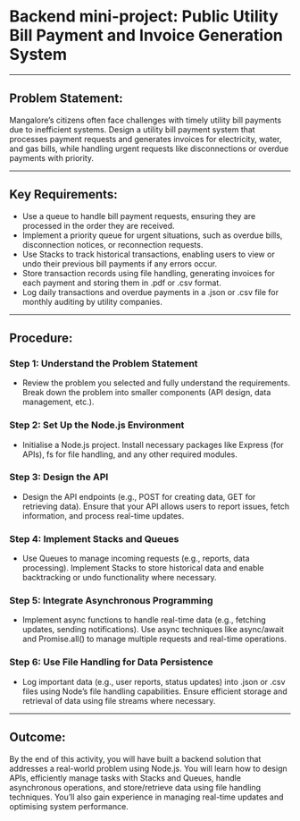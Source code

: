 # Backend mini-project: Public Utility Bill Payment and Invoice Generation System

---

## Problem Statement:
Mangalore’s citizens often face challenges with timely utility bill payments due to inefficient
systems. Design a utility bill payment system that processes payment requests and
generates invoices for electricity, water, and gas bills, while handling urgent requests like
disconnections or overdue payments with priority.

---

## Key Requirements:
- Use a queue to handle bill payment requests, ensuring they are processed in the
order they are received.
- Implement a priority queue for urgent situations, such as overdue bills, disconnection
notices, or reconnection requests.
- Use Stacks to track historical transactions, enabling users to view or undo their
previous bill payments if any errors occur.
- Store transaction records using file handling, generating invoices for each payment
and storing them in .pdf or .csv format.
- Log daily transactions and overdue payments in a .json or .csv file for monthly
auditing by utility companies.

---

## Procedure:
### Step 1: Understand the Problem Statement
- Review the problem you selected and fully understand the requirements. Break down
the problem into smaller components (API design, data management, etc.).
### Step 2: Set Up the Node.js Environment
- Initialise a Node.js project. Install necessary packages like Express (for APIs), fs for
file handling, and any other required modules.
### Step 3: Design the API
- Design the API endpoints (e.g., POST for creating data, GET for retrieving data).
Ensure that your API allows users to report issues, fetch information, and process
real-time updates.
### Step 4: Implement Stacks and Queues
- Use Queues to manage incoming requests (e.g., reports, data processing).
Implement Stacks to store historical data and enable backtracking or undo
functionality where necessary.
### Step 5: Integrate Asynchronous Programming
- Implement async functions to handle real-time data (e.g., fetching updates, sending
notifications). Use async techniques like async/await and Promise.all() to
manage multiple requests and real-time operations.
### Step 6: Use File Handling for Data Persistence
- Log important data (e.g., user reports, status updates) into .json or .csv files using
Node’s file handling capabilities. Ensure efficient storage and retrieval of data using
file streams where necessary.

---

## Outcome:
By the end of this activity, you will have built a backend solution that addresses a real-world
problem using Node.js. You will learn how to design APIs, efficiently manage tasks with
Stacks and Queues, handle asynchronous operations, and store/retrieve data using file
handling techniques. You’ll also gain experience in managing real-time updates and
optimising system performance.
